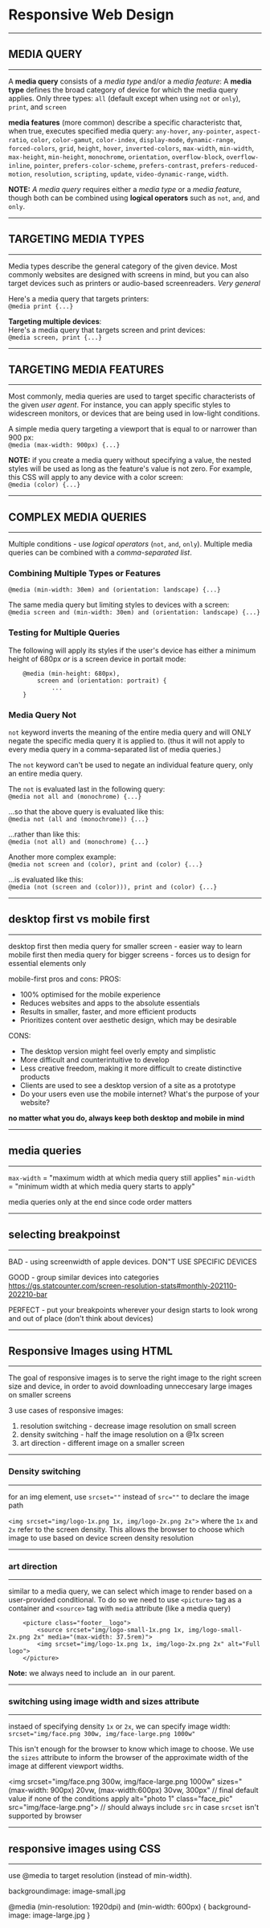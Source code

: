 # Responsive Web Design
---
## MEDIA QUERY
---
A **media query** consists of a _media type_ and/or a _media feature_:
A **media type** defines the broad category of device for which the media query applies.  Only three types: `all` (default except when using `not` or `only`), `print`, and `screen`

**media features** (more common) describe a specific characteristc that, when true, executes specified media query: 
`any-hover`, `any-pointer`, `aspect-ratio`, `color`, `color-gamut`, `color-index`, `display-mode`, `dynamic-range`, `forced-colors`, `grid`, `height`, `hover`, `inverted-colors`, `max-width`, `min-width`, `max-height`, `min-height`, `monochrome`, `orientation`, `overflow-block`, `overflow-inline`, `pointer`, `prefers-color-scheme`, `prefers-contrast`, `prefers-reduced-motion`, `resolution`, `scripting`, `update`, `video-dynamic-range`, `width`.

**NOTE:** _A media query_ requires either a _media type_ or a _media feature_, though both can be combined using **logical operators** such as `not`, `and`, and `only`.

---
## TARGETING MEDIA TYPES
---
Media types describe the general category of the given device.  Most commonly websites are designed with screens in mind, but you can also target devices such as printers or audio-based screenreaders.  _Very general_

Here's a media query that targets printers:  
`@media print {...}`  

**Targeting multiple devices**:  
Here's a media query that targets screen and print devices:  
`@media screen, print {...}`  

---
## TARGETING MEDIA FEATURES
---
Most commonly, media queries are used to target specific characterists of the given _user agent_.  For instance, you can apply specific styles to widescreen monitors, or devices that are being used in low-light conditions.

A simple media query targeting a viewport that is equal to or narrower than 900 px:  
`@media (max-width: 900px) {...}`  

**NOTE:** if you create a media query without specifying a value, the nested styles will be used as long as the feature's value is not zero.  For example, this CSS will apply to any device with a color screen:  
`@media (color) {...}`

---
## COMPLEX MEDIA QUERIES
---
Multiple conditions - use _logical operators_ (`not`, `and`, `only`).  Multiple media queries can be combined with a _comma-separated list_.

### Combining Multiple Types or Features 
`@media (min-width: 30em) and (orientation: landscape) {...}`  

The same media query but limiting styles to devices with a screen:  
`@media screen and (min-width: 30em) and (orientation: landscape) {...}`
  
### Testing for Multiple Queries
The following will apply its styles if the user's device has either a minimum height of 680px _or_ is a screen device in portait mode:  

        @media (min-height: 680px), 
            screen and (orientation: portrait) {
                ...
        }

### Media Query Not
`not` keyword inverts the meaning of the entire media query and will ONLY negate the specific media query it is applied to. (thus it will not apply to every media query in a comma-separated list of media queries.)

The `not` keyword can't be used to negate an individual feature query, only an entire media query.  

The `not` is evaluated last in the following query:  
`@media not all and (monochrome) {...}`  

...so that the above query is evaluated like this:  
`@media not (all and (monochrome)) {...}`  

...rather than like this:  
`@media (not all) and (monochrome) {...}`  

Another more complex example:  
`@media not screen and (color), print and (color) {...}`  

...is evaluated like this:  
`@media (not (screen and (color))), print and (color) {...}`


---
## desktop first vs mobile first
---
desktop first then media query for smaller screen - easier way to learn
mobile first then media query for bigger screens - forces us to design for essential elements only

mobile-first pros and cons:
PROS:
- 100% optimised for the mobile experience
- Reduces websites and apps to the absolute essentials
- Results in smaller, faster, and more efficient products
- Prioritizes content over aesthetic design, which may be desirable

CONS:
- The desktop version might feel overly empty and simplistic
- More difficult and counterintuitive to develop
- Less creative freedom, making it more difficult to create distinctive products
- Clients are used to see a desktop version of a site as a prototype
- Do your users even use the mobile internet?  What's the purpose of your website?

**no matter what you do, always keep both desktop and mobile in mind**

---
## media queries
---
`max-width` = "maximum width at which media query still applies"
`min-width` = "minimum width at which media query starts to apply"

media queries only at the end since code order matters

---
## selecting breakpoinst
---
BAD - using screenwidth of apple devices.  DON"T USE SPECIFIC DEVICES

GOOD - group similar devices into categories
https://gs.statcounter.com/screen-resolution-stats#monthly-202110-202210-bar

PERFECT - put your breakpoints wherever your design starts to look wrong and out of place (don't think about devices)

---
## Responsive Images using HTML
---
The goal of responsive images is to serve the right image to the right screen size and device, in order to avoid downloading unneccesary large images on smaller screens

3 use cases of responsive images:
1. resolution switching - decrease image resolution on small screen
2. density switching - half the image resolution on a @1x screen
3. art direction - different image on a smaller screen

---
### Density switching
---
for an img element, use `srcset=""` instead of `src=""` to declare the image path

`<img srcset="img/logo-1x.png 1x, img/logo-2x.png 2x">` where the `1x` and `2x` refer to the screen density.  This allows the browser to choose which image to use based on device screen density resolution

---
### art direction
---
similar to a media query, we can select which image to render based on a user-provided conditional.
To do so we need to use `<picture>` tag as a container and `<source>` tag with `media` attribute (like a media query)

        <picture class="footer__logo">
            <source srcset="img/logo-small-1x.png 1x, img/logo-small-2x.png 2x" media="(max-width: 37.5rem)">
            <img srcset="img/logo-1x.png 1x, img/logo-2x.png 2x" alt="Full logo">
        </picture>

**Note:** we always need to include an <img> in our <picture> parent.

---
### switching using image width and sizes attribute
---
instaed of specifying density `1x` or `2x`, we can specify image width:  `srcset="img/face.png 300w, img/face-large.png 1000w"` 

This isn't enough for the browser to know which image to choose.  We use the `sizes` attribute to inform the browser of the approximate width of the image at different viewport widths.

<img srcset="img/face.png 300w, img/face-large.png 1000w"
    sizes="(max-width: 900px) 20vw, (max-width:600px) 30vw, 300px"     // final default value if none of the conditions apply
    alt="photo 1"
    class="face_pic"
    src="img/face-large.png">           // should always include `src` in case `srcset` isn't supported by browser

---
## responsive images using CSS
---
use @media to target resolution (instead of min-width).  

backgroundimage: image-small.jpg

@media (min-resolution: 1920dpi) and (min-width: 600px) {
    background-image: image-large.jpg
}